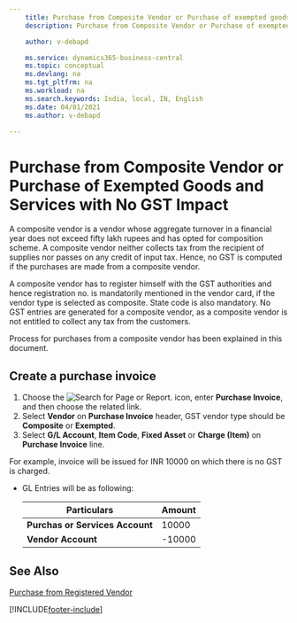 ```yaml
---
    title: Purchase from Composite Vendor or Purchase of exempted goods and services with no GST Impact
    description: Purchase from Composite Vendor or Purchase of exempted goods and services with no GST Impact

    author: v-debapd

    ms.service: dynamics365-business-central
    ms.topic: conceptual
    ms.devlang: na
    ms.tgt_pltfrm: na
    ms.workload: na
    ms.search.keywords: India, local, IN, English
    ms.date: 04/01/2021
    ms.author: v-debapd

---
```

# Purchase from Composite Vendor or Purchase of Exempted Goods and Services with No GST Impact


A composite vendor is a vendor whose aggregate turnover in a financial year does not exceed fifty lakh rupees and has opted for composition scheme. A composite vendor neither collects tax from the recipient of supplies nor passes on any credit of input tax. Hence, no GST is computed if the purchases are made from a composite vendor. 

A composite vendor has to register himself with the GST authorities and hence registration no. is mandatorily mentioned in the vendor card, if the vendor type is selected as composite. State code is also mandatory. No GST entries are generated for a composite vendor, as a composite vendor is not entitled to collect any tax from the customers. 

Process for purchases from a composite vendor has been explained in this document.

## Create a purchase invoice

1. Choose the ![Search for Page or Report.](image/search_small.png "Search for Page or Report icon") icon, enter **Purchase Invoice**, and then choose the related link.
2. Select **Vendor** on **Purchase Invoice** header, GST vendor type should be **Composite** or **Exempted**.
3. Select **G/L Account**, **Item Code**, **Fixed Asset** or **Charge (Item)** on **Purchase Invoice** line.

For example, invoice will be issued for INR 10000 on which there is no GST is charged.

- GL Entries will be as following:
    
    |Particulars|Amount|
    |----------------------------------|---------------------------------------|  
    |**Purchas or Services Account**|10000|  
    |**Vendor Account**|-10000|








## See Also 
[Purchase from Registered Vendor](GST-Purchase-from-Registered-Vendor.md)































[!INCLUDE[footer-include](../../includes/footer-banner.md)]